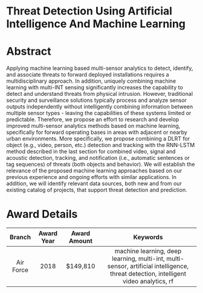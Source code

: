 
Threat Detection Using Artificial Intelligence And Machine Learning
===================================================================

# Abstract


Applying machine learning based multi-sensor analytics to detect, identify, and associate threats to forward deployed installations requires a multidisciplinary approach. In addition, uniquely combining machine learning with multi-INT sensing significantly increases the capability to detect and understand threats from physical intrusion. However, traditional security and surveillance solutions typically process and analyze sensor outputs independently without intelligently combining information between multiple sensor types - leaving the capabilities of these systems limited or predictable. Therefore, we propose an effort to research and develop improved multi-sensor analytics methods based on machine learning, specifically for forward operating bases in areas with adjacent or nearby urban environments. More specifically, we propose combining a DLRT for object (e.g., video, person, etc.) detection and tracking with the RNN-LSTM method described in the last section for combined video, signal and acoustic detection, tracking, and notification (i.e., automatic sentences or tag sequences) of threats (both objects and behavior). We will establish the relevance of the proposed machine learning approaches based on our previous experience and ongoing efforts with similar applications. In addition, we will identify relevant data sources, both new and from our existing catalog of projects, that support threat detection and prediction.  

# Award Details

|Branch|Award Year|Award Amount|Keywords|
| :---: | :---: | :---: | :---: |
|Air Force|2018|$149,810|machine learning, deep learning, multi-int, multi-sensor, artificial intelligence, threat detection, intelligent video analytics, rf|
